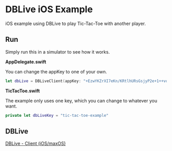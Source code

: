 # DBLive iOS Example
iOS example using DBLive to play Tic-Tac-Toe with another player.

## Run
Simply run this in a simulator to see how it works. 

**AppDelegate.swift**

You can change the appKey to one of your own.
```swift
let dbLive = DBLiveClient(appKey: "+EzwYKZrXI7eKn/KRtlhURsGsjyP2e+1++vqTDQH")
```

**TicTacToe.swift**

The example only uses one key, which you can change to whatever you want.
```swift
private let dbLiveKey = "tic-tac-toe-example"
```

## DBLive
[DBLive - Client (iOS/maxOS)](https://github.com/DBLive/dblive-client-ios-macos)
